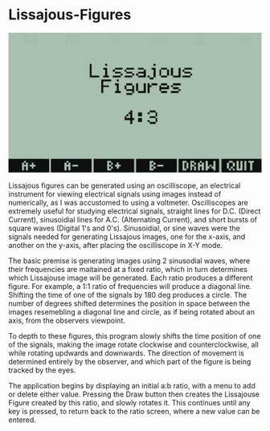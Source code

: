 # Lissajous-Figures

![Screenshot of Lissajous Figures](https://github.com/yeri63-hp48g/Lissajous-Figures/blob/main/Lissajous.png)

Lissajous figures can be generated using an oscilliscope, an electrical instrument for viewing electrical signals using images instead of numerically, as I was accustomed to using a voltmeter. Oscilliscopes are extremely useful for studying electrical signals, straight lines for D.C. (Direct Current), sinusoidial lines for A.C. (Alternating Current), and short bursts of square waves (Digital 1's and 0's). Sinusoidial, or sine waves were the signals needed for generating Lissajous images, one for the x-axis, and another on the y-axis, after placing the oscilliscope in X-Y mode.

The basic premise is generating images using 2 sinusodial waves, where their frequencies are maitained at a fixed ratio, which in turn determines which Lissajouse image will be generated. Each ratio produces a different figure. For example, a 1:1 ratio of frequencies will produce a diagonal line. Shifting the time of one of the signals by 180 deg produces a circle. The number of degrees shifted determines the position in space between the images resemebling a diagonal line and circle, as if being rotated about an axis, from the observers viewpoint.

To depth to these figures, this program slowly shifts the time position of one of the signals, making the image rotate clockwise and counterclockwise, all while rotating updwards and downwards. The direction of movement is determined entirely by the observer, and which part of the figure is being tracked by the eyes.

The application begins by displaying an initial a:b ratio, with a menu to add or delete either value. Pressing the Draw button then creates the Lissajouse Figure created by this ratio, and slowly rotates it. This continues until any key is pressed, to return back to the ratio screen, where a new value can be entered.
